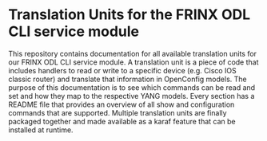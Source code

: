 # Translation Units for the FRINX ODL CLI service module

This repository contains documentation for all available translation units for our FRINX ODL CLI service module. A translation unit is a piece of code that includes handlers to read or write to a specific device (e.g. Cisco IOS classic router) and translate that information in OpenConfig models. 
The purpose of this documentation is to see which commands can be read and set and how they map to the respective YANG models.
Every section has a README file that provides an overview of all show and configuration commands that are supported.
Multiple translation units are finally packaged together and made available as a karaf feature that can be installed at runtime. 
